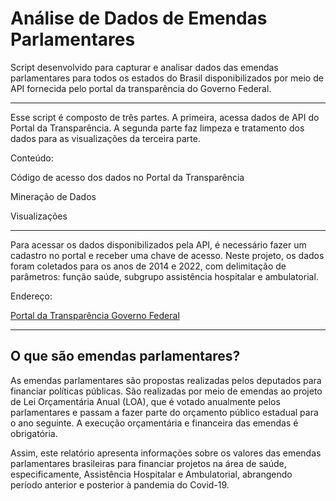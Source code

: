 # Análise de Dados de Emendas Parlamentares


Script desenvolvido para capturar e analisar dados das emendas parlamentares para todos os estados do Brasil disponibilizados por meio de API fornecida pelo portal da transparência do Governo Federal.
____________________________________________________________

Esse script é composto de três partes. A primeira, acessa dados de API do Portal da Transparência. A segunda parte faz limpeza e tratamento dos dados para as visualizações da terceira parte.

Conteúdo:

Código de acesso dos dados no Portal da Transparência

Mineração de Dados

Visualizações

____________________________________________________________

Para acessar os dados disponibilizados pela API, é necessário fazer um cadastro no portal e receber uma chave de acesso.
Neste projeto, os dados foram coletados para os anos de 2014 e 2022, com delimitação de parâmetros: função saúde, subgrupo assistência hospitalar e ambulatorial.

Endereço:

[Portal da Transparência Governo Federal](https://portaldatransparencia.gov.br/)

____________________________________________________________

## O que são emendas parlamentares?

As emendas parlamentares são propostas realizadas pelos deputados para financiar políticas públicas. São realizadas por meio de emendas ao projeto de Lei Orçamentária Anual (LOA), que é votado anualmente pelos parlamentares e passam a fazer parte do orçamento público estadual para o ano seguinte. A execução orçamentária e financeira das emendas é obrigatória.

Assim, este relatório apresenta informações sobre os valores das emendas parlamentares brasileiras para financiar projetos na área de saúde, especificamente, Assistência Hospitalar e Ambulatorial, abrangendo período anterior e posterior à pandemia do Covid-19.
